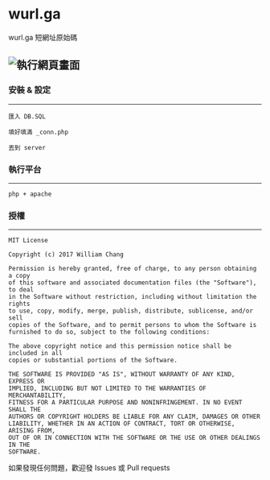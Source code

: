 # wurl.ga
wurl.ga 短網址原始碼

![執行網頁畫面](http://i.imgur.com/LrkgnYi.png)
---
### 安裝 & 設定
---

	匯入 DB.SQL

	填好填滿 _conn.php

	丟到 server
 
 
 
### 執行平台
---

	php + apache

### 授權
---
	MIT License

	Copyright (c) 2017 William Chang

	Permission is hereby granted, free of charge, to any person obtaining a copy
	of this software and associated documentation files (the "Software"), to deal
	in the Software without restriction, including without limitation the rights
	to use, copy, modify, merge, publish, distribute, sublicense, and/or sell
	copies of the Software, and to permit persons to whom the Software is
	furnished to do so, subject to the following conditions:
	
	The above copyright notice and this permission notice shall be included in all
	copies or substantial portions of the Software.
	
	THE SOFTWARE IS PROVIDED "AS IS", WITHOUT WARRANTY OF ANY KIND, EXPRESS OR
	IMPLIED, INCLUDING BUT NOT LIMITED TO THE WARRANTIES OF MERCHANTABILITY,
	FITNESS FOR A PARTICULAR PURPOSE AND NONINFRINGEMENT. IN NO EVENT SHALL THE
	AUTHORS OR COPYRIGHT HOLDERS BE LIABLE FOR ANY CLAIM, DAMAGES OR OTHER
	LIABILITY, WHETHER IN AN ACTION OF CONTRACT, TORT OR OTHERWISE, ARISING FROM,
	OUT OF OR IN CONNECTION WITH THE SOFTWARE OR THE USE OR OTHER DEALINGS IN THE
	SOFTWARE.
	
如果發現任何問題，歡迎發 Issues 或 Pull requests
